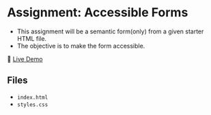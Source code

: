# Assignment: Accessible Forms

- This assignment will be a semantic form(only) from a given starter HTML file.
- The objective is to make the form accessible.

🔗 [Live Demo](https://ventura-christian.github.io/GIT414)

## Files

- `index.html`
- `styles.css`
